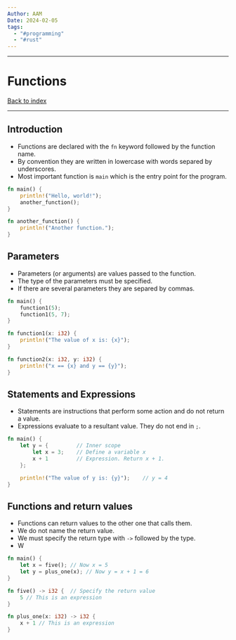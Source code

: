 ```yaml
---
Author: AAM
Date: 2024-02-05
tags:
  - "#programming"
  - "#rust"
---
```

---
# Functions

[Back to index](../RUST.md)

---

## Introduction
- Functions are declared with the `fn` keyword followed by the function name.
- By convention they are written in lowercase with words separed by underscores.
- Most important function is `main` which is the entry point for the program.

```Rust
fn main() {
    println!("Hello, world!");
    another_function();
}

fn another_function() {
    println!("Another function.");
}
```

## Parameters
- Parameters (or arguments) are values passed to the function.
- The type of the parameters must be specified.
- If there are several parameters they are separed by commas.
```Rust
fn main() {
    function1(5);
    function1(5, 7);
}

fn function1(x: i32) {
    println!("The value of x is: {x}");
}

fn function2(x: i32, y: i32) {
    println!("x == {x} and y == {y}");
}
```

## Statements and Expressions
- Statements are instructions that perform some action and do not return a value.
- Expressions evaluate to a resultant value. They do not end in `;`.

```Rust
fn main() {
    let y = {         // Inner scope
        let x = 3;    // Define a variable x
        x + 1         // Expression. Return x + 1.
    };

    println!("The value of y is: {y}");    // y = 4
}
```

## Functions and return values
- Functions can return values to the other one that calls them.
- We do not name the return value.
- We must specify the return type with `->` followed by the type.
- W



```Rust
fn main() {
    let x = five(); // Now x = 5
    let y = plus_one(x); // Now y = x + 1 = 6
}

fn five() -> i32 {  // Specify the return value
    5 // This is an expression
}

fn plus_one(x: i32) -> i32 {
    x + 1 // This is an expression
}
```
